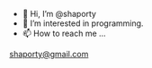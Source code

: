 - 👋 Hi, I’m @shaporty
- 👀 I’m interested in programming.
- 📫 How to reach me ...

shaporty@gmail.com
